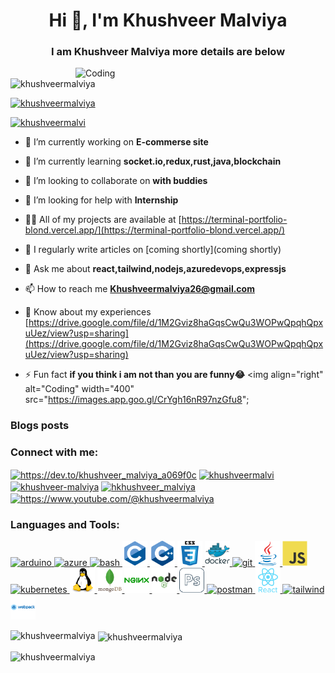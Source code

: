 <h1 align="center">Hi 👋, I'm Khushveer Malviya</h1>
<h3 align="center">I am Khushveer Malviya more details are below</h3>
<img align="right" alt="Coding" width="400" src="https://images.app.goo.gl/ukHZKopJJSEBCbtm8";

<p align="left"> <img src="https://komarev.com/ghpvc/?username=khushveermalviya&label=Profile%20views&color=0e75b6&style=flat" alt="khushveermalviya" /> </p>

<p align="left"> <a href="https://github.com/ryo-ma/github-profile-trophy"><img src="https://github-profile-trophy.vercel.app/?username=khushveermalviya" alt="khushveermalviya" /></a> </p>

<p align="left"> <a href="https://twitter.com/khushveermalvi" target="blank"><img src="https://img.shields.io/twitter/follow/khushveermalvi?logo=twitter&style=for-the-badge" alt="khushveermalvi" /></a> </p>

- 🔭 I’m currently working on **E-commerse site**

- 🌱 I’m currently learning **socket.io,redux,rust,java,blockchain**

- 👯 I’m looking to collaborate on **with buddies**

- 🤝 I’m looking for help with **Internship**

- 👨‍💻 All of my projects are available at [https://terminal-portfolio-blond.vercel.app/](https://terminal-portfolio-blond.vercel.app/)

- 📝 I regularly write articles on [coming shortly](coming shortly)

- 💬 Ask me about **react,tailwind,nodejs,azuredevops,expressjs**

- 📫 How to reach me **Khushveermalviya26@gmail.com**

- 📄 Know about my experiences [https://drive.google.com/file/d/1M2Gviz8haGqsCwQu3WOPwQpqhQpxuUez/view?usp=sharing](https://drive.google.com/file/d/1M2Gviz8haGqsCwQu3WOPwQpqhQpxuUez/view?usp=sharing)

- ⚡ Fun fact **if you think i am not than you are funny😂**
<img align="right" alt="Coding" width="400" src="https://images.app.goo.gl/CrYgh16nR97nzGfu8";
### Blogs posts

<!-- BLOG-POST-LIST:START -->
<!-- BLOG-POST-LIST:END -->

<h3 align="left">Connect with me:</h3>
<p align="left">
<a href="https://dev.to/https://dev.to/khushveer_malviya_a069f0c" target="blank"><img align="center" src="https://raw.githubusercontent.com/rahuldkjain/github-profile-readme-generator/master/src/images/icons/Social/devto.svg" alt="https://dev.to/khushveer_malviya_a069f0c" height="30" width="40" /></a>
<a href="https://twitter.com/khushveermalvi" target="blank"><img align="center" src="https://raw.githubusercontent.com/rahuldkjain/github-profile-readme-generator/master/src/images/icons/Social/twitter.svg" alt="khushveermalvi" height="30" width="40" /></a>
<a href="https://linkedin.com/in/khushveer-malviya" target="blank"><img align="center" src="https://raw.githubusercontent.com/rahuldkjain/github-profile-readme-generator/master/src/images/icons/Social/linked-in-alt.svg" alt="khushveer-malviya" height="30" width="40" /></a>
<a href="https://instagram.com/hkhushveer_malviya" target="blank"><img align="center" src="https://raw.githubusercontent.com/rahuldkjain/github-profile-readme-generator/master/src/images/icons/Social/instagram.svg" alt="hkhushveer_malviya" height="30" width="40" /></a>
<a href="https://www.youtube.com/c/https://www.youtube.com/@khushveermalviya" target="blank"><img align="center" src="https://raw.githubusercontent.com/rahuldkjain/github-profile-readme-generator/master/src/images/icons/Social/youtube.svg" alt="https://www.youtube.com/@khushveermalviya" height="30" width="40" /></a>
</p>

<h3 align="left">Languages and Tools:</h3>
<p align="left"> <a href="https://www.arduino.cc/" target="_blank" rel="noreferrer"> <img src="https://cdn.worldvectorlogo.com/logos/arduino-1.svg" alt="arduino" width="40" height="40"/> </a> <a href="https://azure.microsoft.com/en-in/" target="_blank" rel="noreferrer"> <img src="https://www.vectorlogo.zone/logos/microsoft_azure/microsoft_azure-icon.svg" alt="azure" width="40" height="40"/> </a> <a href="https://www.gnu.org/software/bash/" target="_blank" rel="noreferrer"> <img src="https://www.vectorlogo.zone/logos/gnu_bash/gnu_bash-icon.svg" alt="bash" width="40" height="40"/> </a> <a href="https://www.cprogramming.com/" target="_blank" rel="noreferrer"> <img src="https://raw.githubusercontent.com/devicons/devicon/master/icons/c/c-original.svg" alt="c" width="40" height="40"/> </a> <a href="https://www.w3schools.com/cpp/" target="_blank" rel="noreferrer"> <img src="https://raw.githubusercontent.com/devicons/devicon/master/icons/cplusplus/cplusplus-original.svg" alt="cplusplus" width="40" height="40"/> </a> <a href="https://www.w3schools.com/css/" target="_blank" rel="noreferrer"> <img src="https://raw.githubusercontent.com/devicons/devicon/master/icons/css3/css3-original-wordmark.svg" alt="css3" width="40" height="40"/> </a> <a href="https://www.docker.com/" target="_blank" rel="noreferrer"> <img src="https://raw.githubusercontent.com/devicons/devicon/master/icons/docker/docker-original-wordmark.svg" alt="docker" width="40" height="40"/> </a> <a href="https://git-scm.com/" target="_blank" rel="noreferrer"> <img src="https://www.vectorlogo.zone/logos/git-scm/git-scm-icon.svg" alt="git" width="40" height="40"/> </a> <a href="https://www.java.com" target="_blank" rel="noreferrer"> <img src="https://raw.githubusercontent.com/devicons/devicon/master/icons/java/java-original.svg" alt="java" width="40" height="40"/> </a> <a href="https://developer.mozilla.org/en-US/docs/Web/JavaScript" target="_blank" rel="noreferrer"> <img src="https://raw.githubusercontent.com/devicons/devicon/master/icons/javascript/javascript-original.svg" alt="javascript" width="40" height="40"/> </a> <a href="https://kubernetes.io" target="_blank" rel="noreferrer"> <img src="https://www.vectorlogo.zone/logos/kubernetes/kubernetes-icon.svg" alt="kubernetes" width="40" height="40"/> </a> <a href="https://www.linux.org/" target="_blank" rel="noreferrer"> <img src="https://raw.githubusercontent.com/devicons/devicon/master/icons/linux/linux-original.svg" alt="linux" width="40" height="40"/> </a> <a href="https://www.mongodb.com/" target="_blank" rel="noreferrer"> <img src="https://raw.githubusercontent.com/devicons/devicon/master/icons/mongodb/mongodb-original-wordmark.svg" alt="mongodb" width="40" height="40"/> </a> <a href="https://www.nginx.com" target="_blank" rel="noreferrer"> <img src="https://raw.githubusercontent.com/devicons/devicon/master/icons/nginx/nginx-original.svg" alt="nginx" width="40" height="40"/> </a> <a href="https://nodejs.org" target="_blank" rel="noreferrer"> <img src="https://raw.githubusercontent.com/devicons/devicon/master/icons/nodejs/nodejs-original-wordmark.svg" alt="nodejs" width="40" height="40"/> </a> <a href="https://www.photoshop.com/en" target="_blank" rel="noreferrer"> <img src="https://raw.githubusercontent.com/devicons/devicon/master/icons/photoshop/photoshop-line.svg" alt="photoshop" width="40" height="40"/> </a> <a href="https://postman.com" target="_blank" rel="noreferrer"> <img src="https://www.vectorlogo.zone/logos/getpostman/getpostman-icon.svg" alt="postman" width="40" height="40"/> </a> <a href="https://reactjs.org/" target="_blank" rel="noreferrer"> <img src="https://raw.githubusercontent.com/devicons/devicon/master/icons/react/react-original-wordmark.svg" alt="react" width="40" height="40"/> </a> <a href="https://tailwindcss.com/" target="_blank" rel="noreferrer"> <img src="https://www.vectorlogo.zone/logos/tailwindcss/tailwindcss-icon.svg" alt="tailwind" width="40" height="40"/> </a> <a href="https://webpack.js.org" target="_blank" rel="noreferrer"> <img src="https://raw.githubusercontent.com/devicons/devicon/d00d0969292a6569d45b06d3f350f463a0107b0d/icons/webpack/webpack-original-wordmark.svg" alt="webpack" width="40" height="40"/> </a> </p>

<p><img align="left" src="https://github-readme-stats.vercel.app/api/top-langs?username=khushveermalviya&show_icons=true&locale=en&layout=compact" alt="khushveermalviya" /></p>

<p>&nbsp;<img align="center" src="https://github-readme-stats.vercel.app/api?username=khushveermalviya&show_icons=true&locale=en" alt="khushveermalviya" /></p>

<p><img align="center" src="https://github-readme-streak-stats.herokuapp.com/?user=khushveermalviya&" alt="khushveermalviya" /></p>
